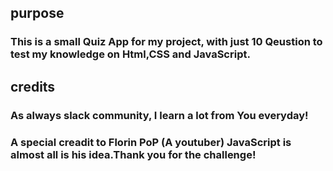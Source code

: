 ## purpose
### This is a small Quiz App for my project, with just 10 Qeustion to test my knowledge on Html,CSS and JavaScript.



## credits
  ### As always slack community, I learn a lot from You everyday!
  ### A special creadit to Florin PoP (A youtuber) JavaScript is almost all is his idea.Thank you for the challenge!

